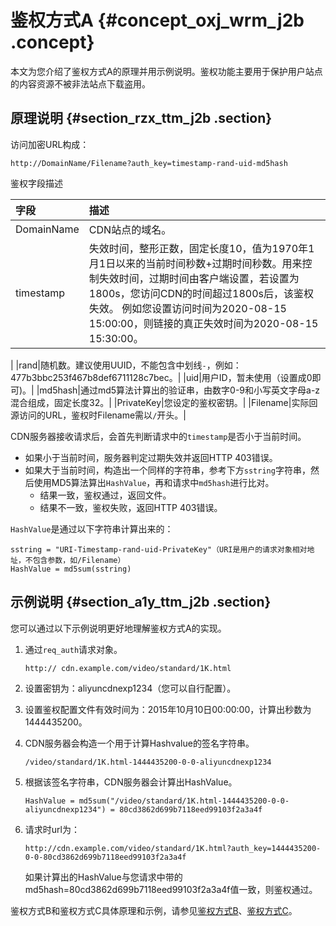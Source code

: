 # 鉴权方式A {#concept_oxj_wrm_j2b .concept}

本文为您介绍了鉴权方式A的原理并用示例说明。鉴权功能主要用于保护用户站点的内容资源不被非法站点下载盗用。

## 原理说明 {#section_rzx_ttm_j2b .section}

访问加密URL构成：

``` {#codeblock_c0h_r5h_eax}
http://DomainName/Filename?auth_key=timestamp-rand-uid-md5hash
```

鉴权字段描述

|字段|描述|
|:-|:-|
|DomainName|CDN站点的域名。|
|timestamp|失效时间，整形正数，固定长度10，值为1970年1月1日以来的当前时间秒数+过期时间秒数。用来控制失效时间，过期时间由客户端设置，若设置为1800s，您访问CDN的时间超过1800s后，该鉴权失效。 例如您设置访问时间为2020-08-15 15:00:00，则链接的真正失效时间为2020-08-15 15:30:00。

 |
|rand|随机数。建议使用UUID，不能包含中划线`-`，例如：477b3bbc253f467b8def6711128c7bec。|
|uid|用户ID，暂未使用（设置成0即可\)。|
|md5hash|通过md5算法计算出的验证串，由数字0-9和小写英文字母a-z混合组成，固定长度32。|
|PrivateKey|您设定的鉴权密钥。|
|Filename|实际回源访问的URL，鉴权时Filename需以`/`开头。|

CDN服务器接收请求后，会首先判断请求中的`timestamp`是否小于当前时间。

-   如果小于当前时间，服务器判定过期失效并返回HTTP 403错误。
-   如果大于当前时间，构造出一个同样的字符串，参考下方`sstring`字符串，然后使用MD5算法算出`HashValue`，再和请求中`md5hash`进行比对。
    -   结果一致，鉴权通过，返回文件。
    -   结果不一致，鉴权失败，返回HTTP 403错误。

`HashValue`是通过以下字符串计算出来的：

``` {#codeblock_o3m_kdk_k57}
sstring = "URI-Timestamp-rand-uid-PrivateKey"（URI是用户的请求对象相对地址，不包含参数，如/Filename）
HashValue = md5sum(sstring)
```

## 示例说明 {#section_a1y_ttm_j2b .section}

您可以通过以下示例说明更好地理解鉴权方式A的实现。

1.  通过`req_auth`请求对象。

    ``` {#codeblock_8df_8sj_iv1}
    http:// cdn.example.com/video/standard/1K.html
    ```

2.  设置密钥为：aliyuncdnexp1234（您可以自行配置）。
3.  设置鉴权配置文件有效时间为：2015年10月10日00:00:00，计算出秒数为1444435200。
4.  CDN服务器会构造一个用于计算Hashvalue的签名字符串。

    ``` {#codeblock_6ja_t1q_9hl}
    /video/standard/1K.html-1444435200-0-0-aliyuncdnexp1234
    ```

5.  根据该签名字符串，CDN服务器会计算出HashValue。

    ``` {#codeblock_7cp_e91_qys}
    HashValue = md5sum("/video/standard/1K.html-1444435200-0-0-aliyuncdnexp1234") = 80cd3862d699b7118eed99103f2a3a4f
    ```

6.  请求时url为：

    ``` {#codeblock_x42_42v_a9w}
    http://cdn.example.com/video/standard/1K.html?auth_key=1444435200-0-0-80cd3862d699b7118eed99103f2a3a4f
    ```

    如果计算出的HashValue与您请求中带的md5hash=80cd3862d699b7118eed99103f2a3a4f值一致，则鉴权通过。


鉴权方式B和鉴权方式C具体原理和示例，请参见[鉴权方式B](intl.zh-CN/用户指南/域名管理/访问控制设置/鉴权方式B.md#)、[鉴权方式C](intl.zh-CN/用户指南/域名管理/访问控制设置/鉴权方式C.md#)。


